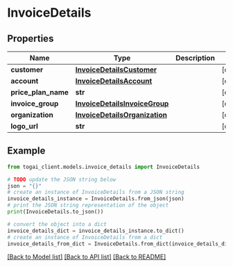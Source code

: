 # InvoiceDetails


## Properties

Name | Type | Description | Notes
------------ | ------------- | ------------- | -------------
**customer** | [**InvoiceDetailsCustomer**](InvoiceDetailsCustomer.md) |  | [optional] 
**account** | [**InvoiceDetailsAccount**](InvoiceDetailsAccount.md) |  | [optional] 
**price_plan_name** | **str** |  | [optional] 
**invoice_group** | [**InvoiceDetailsInvoiceGroup**](InvoiceDetailsInvoiceGroup.md) |  | [optional] 
**organization** | [**InvoiceDetailsOrganization**](InvoiceDetailsOrganization.md) |  | [optional] 
**logo_url** | **str** |  | [optional] 

## Example

```python
from togai_client.models.invoice_details import InvoiceDetails

# TODO update the JSON string below
json = "{}"
# create an instance of InvoiceDetails from a JSON string
invoice_details_instance = InvoiceDetails.from_json(json)
# print the JSON string representation of the object
print(InvoiceDetails.to_json())

# convert the object into a dict
invoice_details_dict = invoice_details_instance.to_dict()
# create an instance of InvoiceDetails from a dict
invoice_details_from_dict = InvoiceDetails.from_dict(invoice_details_dict)
```
[[Back to Model list]](../README.md#documentation-for-models) [[Back to API list]](../README.md#documentation-for-api-endpoints) [[Back to README]](../README.md)


